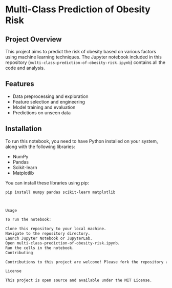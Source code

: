 # Multi-Class Prediction of Obesity Risk

## Project Overview
This project aims to predict the risk of obesity based on various factors using machine learning techniques. The Jupyter notebook included in this repository (`multi-class-prediction-of-obesity-risk.ipynb`) contains all the code and analysis.

## Features
- Data preprocessing and exploration
- Feature selection and engineering
- Model training and evaluation
- Predictions on unseen data

## Installation
To run this notebook, you need to have Python installed on your system, along with the following libraries:
- NumPy
- Pandas
- Scikit-learn
- Matplotlib

You can install these libraries using pip:
```bash
pip install numpy pandas scikit-learn matplotlib



Usage

To run the notebook:

Clone this repository to your local machine.
Navigate to the repository directory.
Launch Jupyter Notebook or JupyterLab.
Open multi-class-prediction-of-obesity-risk.ipynb.
Run the cells in the notebook.
Contributing

Contributions to this project are welcome! Please fork the repository and submit a pull request with your changes.

License

This project is open source and available under the MIT License.
